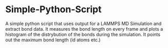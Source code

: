 # Simple-Python-Script

A simple python script that uses output for a LAMMPS MD Simulation and extract bond data. It measures the bond length on every frame and plots a histogram of the distrybution of the bonds during the simulation. 
It points out the maximum bond length (id atoms etc.)
